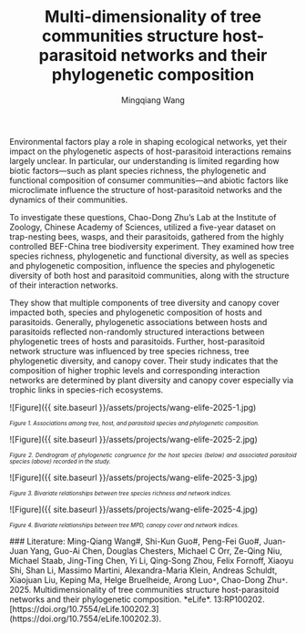 ﻿---
layout: post
title:  "Multi-dimensionality of tree communities structure host-parasitoid networks and their phylogenetic composition"
author: Mingqiang Wang
categories: [ Paper ]
image: assets/projects/wang-elife-2025-0.jpg
tags: featured
---
Environmental factors play a role in shaping ecological networks, yet their impact on the phylogenetic aspects of host-parasitoid interactions remains largely unclear. In particular, our understanding is limited regarding how biotic factors—such as plant species richness, the phylogenetic and functional composition of consumer communities—and abiotic factors like microclimate influence the structure of host-parasitoid networks and the dynamics of their communities.

To investigate these questions, Chao-Dong Zhu’s Lab at the Institute of Zoology, Chinese Academy of Sciences, utilized a five-year dataset on trap-nesting bees, wasps, and their parasitoids, gathered from the highly controlled BEF-China tree biodiversity experiment. They examined how tree species richness, phylogenetic and functional diversity, as well as species and phylogenetic composition, influence the species and phylogenetic diversity of both host and parasitoid communities, along with the structure of their interaction networks.

They show that multiple components of tree diversity and canopy cover impacted both, species and phylogenetic composition of hosts and parasitoids. Generally, phylogenetic associations between hosts and parasitoids reflected non-randomly structured interactions between phylogenetic trees of hosts and parasitoids. Further, host-parasitoid network structure was influenced by tree species richness, tree phylogenetic diversity, and canopy cover. Their study indicates that the composition of higher trophic levels and corresponding interaction networks are determined by plant diversity and canopy cover especially via trophic links in species-rich ecosystems.


![Figure]({{ site.baseurl }}/assets/projects/wang-elife-2025-1.jpg)
<p style='text-align: justify;' ><span style="font-style: italic; font-size:70%">Figure 1. Associations among tree, host, and parasitoid species and phylogenetic composition.
</span></p>


![Figure]({{ site.baseurl }}/assets/projects/wang-elife-2025-2.jpg)
<p style='text-align: justify;' ><span style="font-style: italic; font-size:70%">Figure 2. Dendrogram of phylogenetic congruence for the host species (below) and associated parasitoid species (above) recorded in the study.
</span></p>


![Figure]({{ site.baseurl }}/assets/projects/wang-elife-2025-3.jpg)
<p style='text-align: justify;' ><span style="font-style: italic; font-size:70%">Figure 3. Bivariate relationships between tree species richness and network indices.
</span></p>


![Figure]({{ site.baseurl }}/assets/projects/wang-elife-2025-4.jpg)
<p style='text-align: justify;' ><span style="font-style: italic; font-size:70%">Figure 4. Bivariate relationships between tree MPD, canopy cover and network indices. 
</span></p>
### Literature:
Ming-Qiang Wang#, Shi-Kun Guo#, Peng-Fei Guo#, Juan-Juan Yang, Guo-Ai Chen, Douglas Chesters, Michael C Orr, Ze-Qing Niu, Michael Staab, Jing-Ting Chen, Yi Li, Qing-Song Zhou, Felix Fornoff, Xiaoyu Shi, Shan Li, Massimo Martini, Alexandra-Maria Klein, Andreas Schuldt, Xiaojuan Liu, Keping Ma, Helge Bruelheide, Arong Luo<code>&ast;</code>, Chao-Dong Zhu<code>&ast;</code>. 2025. Multidimensionality of tree communities structure host-parasitoid networks and their phylogenetic composition. *eLife*. 13:RP100202. [https://doi.org/10.7554/eLife.100202.3](https://doi.org/10.7554/eLife.100202.3).